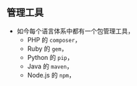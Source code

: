 ## 管理工具

* 如今每个语言体系中都有一个包管理工具，
    * PHP 的 `composer`，
    * Ruby 的 `gem`，
    * Python 的 `pip`，
    * Java 的 `maven`，
    * Node.js 的 `npm`，
    
    